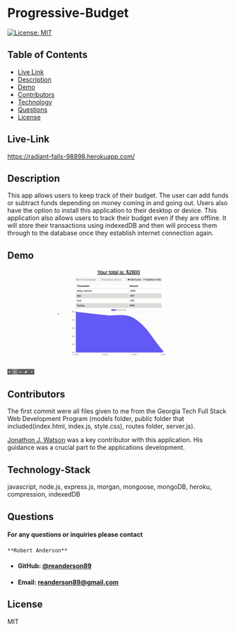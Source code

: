 # Progressive-Budget
  [![License: MIT](https://img.shields.io/badge/License-MIT-yellow.svg)](https://opensource.org/licenses/MIT)
  
  ## **Table of Contents**
  * [Live Link](#live-link)
  * [Description](#description)
  * [Demo](#demo)
  * [Contributors](#contributors)
  * [Technology](#technology-stack)
  * [Questions](#questions)
  * [License](#license)
      
  ## **Live-Link**
  https://radiant-falls-98898.herokuapp.com/
  ## **Description**
  This app allows users to keep track of their budget. The user can add funds or subtract funds depending on money coming in and going out. Users also have the option to install this application to their desktop or device. This application also allows users to track their budget even if they are offline. It will store their transactions using indexedDB and then will process them through to the database once they establish internet connection again. 

  ## **Demo**
  ![home page](public/gif/budgetGif.gif)

      
   ## **Contributors**
  The first commit were all files given to me from the Georgia Tech Full Stack Web Development Program (models folder, public folder that included(index.html, index.js, style.css), routes folder, server.js). 

  [Jonathon J. Watson](https://github.com/jonathanjwatson) was a key contributor with this application. His guidance was a crucial part to the applications development.

  ## **Technology-Stack**
  javascript, node.js, express.js, morgan, mongoose, mongoDB, heroku, compression, indexedDB


  ## **Questions**   
  ####    **For any questions or inquiries please contact**
    **Robert Anderson**
  * #### **GitHub:** [@reanderson89](https://github.com/reanderson89)
  * #### **Email:** reanderson89@gmail.com

   
  ## **License**
  MIT
      

